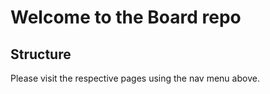 # Welcome to the Board repo



## Structure

Please visit the respective pages using the nav menu above. 


